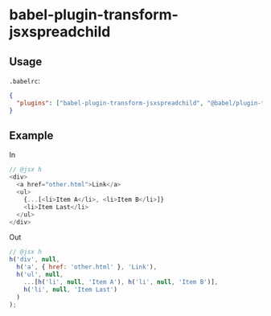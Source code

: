 # babel-plugin-transform-jsxspreadchild

## Usage

`.babelrc`:

```json
{
  "plugins": ["babel-plugin-transform-jsxspreadchild", "@babel/plugin-transform-react-jsx"]
}
```


## Example

In
```js
// @jsx h
<div>
  <a href="other.html">Link</a>
  <ul>
    {...[<li>Item A</li>, <li>Item B</li>]}
    <li>Item Last</li>
  </ul>
</div>
```

Out
```js
// @jsx h
h('div', null,
  h('a', { href: 'other.html' }, 'Link'),
  h('ul', null,
    ...[h('li', null, 'Item A'), h('li', null, 'Item B')],
    h('li', null, 'Item Last')
  )
);
```
